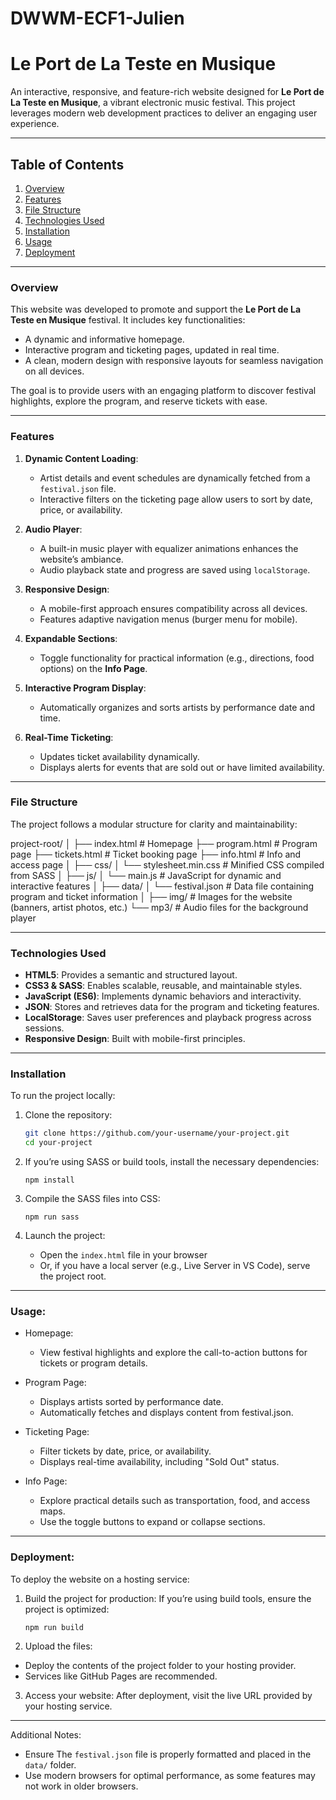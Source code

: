 # DWWM-ECF1-Julien
 
# Le Port de La Teste en Musique

An interactive, responsive, and feature-rich website designed for **Le Port de La Teste en Musique**, a vibrant electronic music festival. This project leverages modern web development practices to deliver an engaging user experience.

---

## Table of Contents

1. [Overview](#overview)  
2. [Features](#features)  
3. [File Structure](#file-structure)  
4. [Technologies Used](#technologies-used)  
5. [Installation](#installation)  
6. [Usage](#usage)  
7. [Deployment](#deployment)  

---

### Overview

This website was developed to promote and support the **Le Port de La Teste en Musique** festival. It includes key functionalities:
- A dynamic and informative homepage.
- Interactive program and ticketing pages, updated in real time.
- A clean, modern design with responsive layouts for seamless navigation on all devices.

The goal is to provide users with an engaging platform to discover festival highlights, explore the program, and reserve tickets with ease.

---

### Features

1. **Dynamic Content Loading**:
   - Artist details and event schedules are dynamically fetched from a `festival.json` file.
   - Interactive filters on the ticketing page allow users to sort by date, price, or availability.

2. **Audio Player**:
   - A built-in music player with equalizer animations enhances the website’s ambiance.
   - Audio playback state and progress are saved using `localStorage`.

3. **Responsive Design**:
   - A mobile-first approach ensures compatibility across all devices.
   - Features adaptive navigation menus (burger menu for mobile).

4. **Expandable Sections**:
   - Toggle functionality for practical information (e.g., directions, food options) on the **Info Page**.

5. **Interactive Program Display**:
   - Automatically organizes and sorts artists by performance date and time.

6. **Real-Time Ticketing**:
   - Updates ticket availability dynamically.
   - Displays alerts for events that are sold out or have limited availability.

---

### File Structure

The project follows a modular structure for clarity and maintainability:

project-root/
│
├── index.html        # Homepage
├── program.html      # Program page
├── tickets.html      # Ticket booking page
├── info.html         # Info and access page
│
├── css/
│   └── stylesheet.min.css   # Minified CSS compiled from SASS
│
├── js/
│   └── main.js        # JavaScript for dynamic and interactive features
│
├── data/
│   └── festival.json  # Data file containing program and ticket information
│
├── img/              # Images for the website (banners, artist photos, etc.)
└── mp3/              # Audio files for the background player



---

### Technologies Used

- **HTML5**: Provides a semantic and structured layout.
- **CSS3 & SASS**: Enables scalable, reusable, and maintainable styles.
- **JavaScript (ES6)**: Implements dynamic behaviors and interactivity.
- **JSON**: Stores and retrieves data for the program and ticketing features.
- **LocalStorage**: Saves user preferences and playback progress across sessions.
- **Responsive Design**: Built with mobile-first principles.

---

### Installation

To run the project locally:

1. Clone the repository:
   ```bash
   git clone https://github.com/your-username/your-project.git
   cd your-project


2. If you’re using SASS or build tools, install the necessary dependencies:

       npm install

3. Compile the SASS files into CSS:

       npm run sass
   
4. Launch the project:
    - Open the `index.html` file in your browser
    - Or, if you have a local server (e.g., Live Server in VS Code), serve the project root.

---


### Usage:

 - Homepage:
   - View festival highlights and explore the call-to-action buttons for tickets or program details.
  
- Program Page:
   - Displays artists sorted by performance date.
   - Automatically fetches and displays content from festival.json.

- Ticketing Page:
   - Filter tickets by date, price, or availability.
   - Displays real-time availability, including "Sold Out" status.

- Info Page:
   - Explore practical details such as transportation, food, and access maps.
   - Use the toggle buttons to expand or collapse sections.

---

### Deployment:

To deploy the website on a hosting service:
 1. Build the project for production: If you’re using build tools, ensure the project is optimized:

        npm run build
2. Upload the files:
  - Deploy the contents of the project folder to your hosting provider.
  - Services like GitHub Pages are recommended.

3. Access your website: After deployment, visit the live URL provided by your hosting service.

---

Additional Notes:

- Ensure The `festival.json` file is properly formatted and placed in the `data/` folder.
- Use modern browsers for optimal performance, as some features may not work in older browsers.
